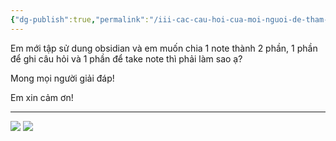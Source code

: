 ```yaml
---
{"dg-publish":true,"permalink":"/iii-cac-cau-hoi-cua-moi-nguoi-de-tham-khao/chia-note-thanh-nhieu-phan/","dgPassFrontmatter":true,"created":"","updated":""}
---
```


Em mới tập sử dung obsidian và em muốn chia 1 note thành 2 phần, 1 phần để ghi câu hỏi và 1 phần để take note thì phải làm sao ạ?

Mong mọi người giải đáp!

Em xin cảm ơn!

---

![](https://i.imgur.com/rclhh5A.png)
![](https://i.imgur.com/mEHCxsb.png)
